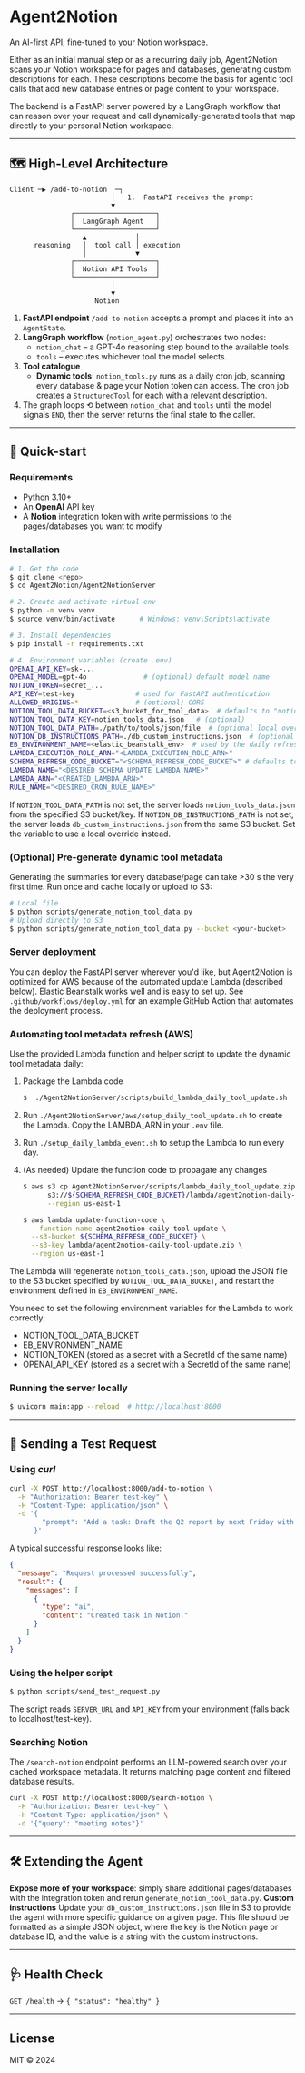 # Agent2Notion

An AI-first API, fine-tuned to your Notion workspace.

Either as an initial manual step or as a recurring daily job, Agent2Notion scans your Notion workspace for pages and databases, generating custom descriptions for each. These descriptions become the basis for agentic tool calls that add new database entries or page content to your workspace.

The backend is a FastAPI server powered by a LangGraph workflow that can reason over your request and
call dynamically-generated tools that map directly to your personal Notion workspace.

---

## 🗺  High-Level Architecture

```
Client ─▶ /add-to-notion  ─┐
                         │   1.  FastAPI receives the prompt
                         ▼
               ┌────────────────────┐
               │  LangGraph Agent   │
               └────────────────────┘
                  ▲            │
      reasoning   │  tool call │ execution
                  │            ▼
               ┌────────────────────┐
               │  Notion API Tools  │
               └────────────────────┘
                         │
                         ▼
                     Notion
```

1. **FastAPI endpoint** `/add-to-notion` accepts a prompt and places it into an `AgentState`.
2. **LangGraph workflow** (`notion_agent.py`) orchestrates two nodes:
   * `notion_chat` – a GPT-4o reasoning step bound to the available tools.
   * `tools` – executes whichever tool the model selects.
3. **Tool catalogue**
   * **Dynamic tools**: `notion_tools.py` runs as a daily cron job, scanning every database & page your Notion token
     can access. The cron job creates a `StructuredTool` for each with a relevant description.
4. The graph loops ⟲ between `notion_chat` and `tools` until the model signals `END`, then the server
   returns the final state to the caller.

---

## 🚀 Quick-start

### Requirements
* Python 3.10+
* An **OpenAI** API key
* A **Notion** integration token with write permissions to the pages/databases you want to modify

### Installation
```bash
# 1. Get the code
$ git clone <repo>
$ cd Agent2Notion/Agent2NotionServer

# 2. Create and activate virtual-env
$ python -m venv venv
$ source venv/bin/activate      # Windows: venv\Scripts\activate

# 3. Install dependencies
$ pip install -r requirements.txt

# 4. Environment variables (create .env)
OPENAI_API_KEY=sk-...
OPENAI_MODEL=gpt-4o              # (optional) default model name
NOTION_TOKEN=secret_...
API_KEY=test-key               # used for FastAPI authentication
ALLOWED_ORIGINS=*              # (optional) CORS
NOTION_TOOL_DATA_BUCKET=<s3_bucket_for_tool_data>  # defaults to "notionserver"
NOTION_TOOL_DATA_KEY=notion_tools_data.json   # (optional)
NOTION_TOOL_DATA_PATH=./path/to/tools/json/file  # (optional local override)
NOTION_DB_INSTRUCTIONS_PATH=./db_custom_instructions.json  # (optional local override)
EB_ENVIRONMENT_NAME=<elastic_beanstalk_env>  # used by the daily refresh Lambda (see description below)
LAMBDA_EXECUTION_ROLE_ARN="<LAMBDA_EXECUTION_ROLE_ARN>"
SCHEMA_REFRESH_CODE_BUCKET="<SCHEMA_REFRESH_CODE_BUCKET>" # defaults to "notionserver"
LAMBDA_NAME="<DESIRED_SCHEMA_UPDATE_LAMBDA_NAME>"
LAMBDA_ARN="<CREATED_LAMBDA_ARN>"
RULE_NAME="<DESIRED_CRON_RULE_NAME>"
```
If `NOTION_TOOL_DATA_PATH` is not set, the server loads `notion_tools_data.json` from the specified S3 bucket/key.
If `NOTION_DB_INSTRUCTIONS_PATH` is not set, the server loads `db_custom_instructions.json` from the same S3 bucket. Set the variable to use a local override instead.

### (Optional) Pre-generate dynamic tool metadata
Generating the summaries for every database/page can take >30 s the very first time. Run once and cache locally or upload to S3:
```bash
# Local file
$ python scripts/generate_notion_tool_data.py
# Upload directly to S3
$ python scripts/generate_notion_tool_data.py --bucket <your-bucket>
```

### Server deployment
You can deploy the FastAPI server wherever you'd like, but Agent2Notion is optimized for AWS because of the automated update Lambda (described below). Elastic Beanstalk works well and is easy to set up. See `.github/workflows/deploy.yml` for an example GitHub Action that automates the deployment process.

### Automating tool metadata refresh (AWS)
Use the provided Lambda function and helper script to update the dynamic tool
metadata daily:

1. Package the Lambda code
   ```bash
   $  ./Agent2NotionServer/scripts/build_lambda_daily_tool_update.sh 
   ```

2. Run `./Agent2NotionServer/aws/setup_daily_tool_update.sh` to create the Lambda. Copy the LAMBDA_ARN in your `.env` file.

3. Run `./setup_daily_lambda_event.sh` to setup the Lambda to run every day.

4. (As needed) Update the function code to propagate any changes
   ```bash
   $ aws s3 cp Agent2NotionServer/scripts/lambda_daily_tool_update.zip \
         s3://${SCHEMA_REFRESH_CODE_BUCKET}/lambda/agent2notion-daily-tool-update.zip \
         --region us-east-1

   $ aws lambda update-function-code \
     --function-name agent2notion-daily-tool-update \
     --s3-bucket ${SCHEMA_REFRESH_CODE_BUCKET} \
     --s3-key lambda/agent2notion-daily-tool-update.zip \
     --region us-east-1
   ```

The Lambda will regenerate `notion_tools_data.json`, upload the JSON file to the S3 bucket
specified by `NOTION_TOOL_DATA_BUCKET`, and restart the environment defined in
`EB_ENVIRONMENT_NAME`.

You need to set the following environment variables for the Lambda to work correctly:
* NOTION_TOOL_DATA_BUCKET
* EB_ENVIRONMENT_NAME
* NOTION_TOKEN (stored as a secret with a SecretId of the same name)
* OPENAI_API_KEY (stored as a secret with a SecretId of the same name)

### Running the server locally
```bash
$ uvicorn main:app --reload  # http://localhost:8000
```

---

## 📡 Sending a Test Request

### Using *curl*
```bash
curl -X POST http://localhost:8000/add-to-notion \
  -H "Authorization: Bearer test-key" \
  -H "Content-Type: application/json" \
  -d '{
        "prompt": "Add a task: Draft the Q2 report by next Friday with high priority."
      }'
```
A typical successful response looks like:
```json
{
  "message": "Request processed successfully",
  "result": {
    "messages": [
      {
        "type": "ai",
        "content": "Created task in Notion."
      }
    ]
  }
}
```

### Using the helper script
```bash
$ python scripts/send_test_request.py
```
The script reads `SERVER_URL` and `API_KEY` from your environment (falls back to localhost/test-key).

### Searching Notion
The `/search-notion` endpoint performs an LLM-powered search over your cached
workspace metadata. It returns matching page content and filtered database
results.

```bash
curl -X POST http://localhost:8000/search-notion \
  -H "Authorization: Bearer test-key" \
  -H "Content-Type: application/json" \
  -d '{"query": "meeting notes"}'
```

---

## 🛠  Extending the Agent
**Expose more of your workspace**: simply share additional pages/databases with the integration token and rerun `generate_notion_tool_data.py`.
**Custom instructions** Update your `db_custom_instructions.json` file in S3 to provide the agent with more specific guidance on a given page. This file should be formatted as a simple JSON object, where the key is the Notion page or database ID, and the value is a string with the custom instructions.

---

## 🩺 Health Check
`GET /health` → `{ "status": "healthy" }`

---

## License
MIT © 2024
